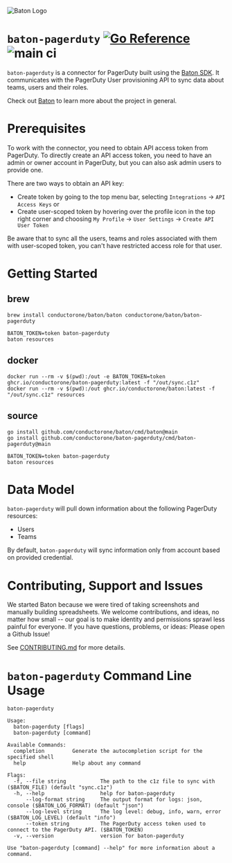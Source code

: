![Baton Logo](./docs/images/baton-logo.png)

# `baton-pagerduty` [![Go Reference](https://pkg.go.dev/badge/github.com/conductorone/baton-pagerduty.svg)](https://pkg.go.dev/github.com/conductorone/baton-pagerduty) ![main ci](https://github.com/conductorone/baton-pagerduty/actions/workflows/main.yaml/badge.svg)

`baton-pagerduty` is a connector for PagerDuty built using the [Baton SDK](https://github.com/conductorone/baton-sdk). It communicates with the PagerDuty User provisioning API to sync data about teams, users and their roles.

Check out [Baton](https://github.com/conductorone/baton) to learn more about the project in general.

# Prerequisites

To work with the connector, you need to obtain API access token from PagerDuty. To directly create an API access token, you need to have an admin or owner account in PagerDuty, but you can also ask admin users to provide one.

There are two ways to obtain an API key:
- Create token by going to the top menu bar, selecting `Integrations` -> `API Access Keys` or
- Create user-scoped token by hovering over the profile icon in the top right corner and choosing `My Profile` -> `User Settings` -> `Create API User Token` 

Be aware that to sync all the users, teams and roles associated with them with user-scoped token, you can't have restricted access role for that user.

# Getting Started

## brew

```
brew install conductorone/baton/baton conductorone/baton/baton-pagerduty

BATON_TOKEN=token baton-pagerduty
baton resources
```

## docker

```
docker run --rm -v $(pwd):/out -e BATON_TOKEN=token ghcr.io/conductorone/baton-pagerduty:latest -f "/out/sync.c1z"
docker run --rm -v $(pwd):/out ghcr.io/conductorone/baton:latest -f "/out/sync.c1z" resources
```

## source

```
go install github.com/conductorone/baton/cmd/baton@main
go install github.com/conductorone/baton-pagerduty/cmd/baton-pagerduty@main

BATON_TOKEN=token baton-pagerduty
baton resources
```

# Data Model

`baton-pagerduty` will pull down information about the following PagerDuty resources:

- Users
- Teams

By default, `baton-pagerduty` will sync information only from account based on provided credential.

# Contributing, Support and Issues

We started Baton because we were tired of taking screenshots and manually building spreadsheets. We welcome contributions, and ideas, no matter how small -- our goal is to make identity and permissions sprawl less painful for everyone. If you have questions, problems, or ideas: Please open a Github Issue!

See [CONTRIBUTING.md](https://github.com/ConductorOne/baton/blob/main/CONTRIBUTING.md) for more details.

# `baton-pagerduty` Command Line Usage

```
baton-pagerduty

Usage:
  baton-pagerduty [flags]
  baton-pagerduty [command]

Available Commands:
  completion         Generate the autocompletion script for the specified shell
  help               Help about any command

Flags:
  -f, --file string           The path to the c1z file to sync with ($BATON_FILE) (default "sync.c1z")
  -h, --help                  help for baton-pagerduty
      --log-format string     The output format for logs: json, console ($BATON_LOG_FORMAT) (default "json")
      --log-level string      The log level: debug, info, warn, error ($BATON_LOG_LEVEL) (default "info")
      --token string          The PagerDuty access token used to connect to the PagerDuty API. ($BATON_TOKEN)
  -v, --version               version for baton-pagerduty

Use "baton-pagerduty [command] --help" for more information about a command.
```
